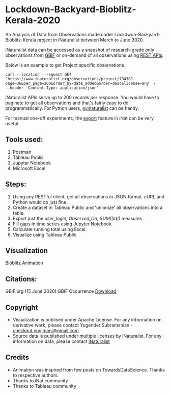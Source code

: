 # Lockdown-Backyard-Bioblitz-Kerala-2020
An Analysis of Data from Observations made under Lockdwon-Backyard-Bioblitz-Kerala project in iNaturalist between March to June 2020. 

iNaturalist data can be accessed as a snapshot of research-grade only observations from [GBIF](https://www.gbif.org/publisher/28eb1a3f-1c15-4a95-931a-4af90ecb574d) or on-demand of all observations using [REST APIs](https://www.inaturalist.org/pages/api+reference). 

Below is an example to get Project specific observations. 
```curl
curl --location --request GET 'https://www.inaturalist.org/observations/project/70438?page=36&per_page=200&order_by=date_added&order=desc&license=any' \
--header 'Content-Type: application/json'
```

iNaturalist APIs serve up to 200 records per response. You would have to paginate to get all observations and that's fairly easy to do programmatically. For Python users, [pyinaturalist](https://github.com/niconoe/pyinaturalist) can be handy. 

For manual one-off experiments, the [export](https://www.inaturalist.org/observations/export) feature in iNat can be very useful. 

## Tools used:
1. Postman
1. Tableau Public
1. Jupyter Notebook
1. Microsoft Excel

## Steps:
1. Using any RESTful client, get all observations in JSON format. cURL and Python would do just fine. 
1. Create a dataset in Tableau Public and 'unionize' all observations into a table. 
1. Export just the *user_login, Observed_On, SUM([Id])* measures. 
1. Fill gaps in time series using Jupyter Notebook.
1. Calculate running total using Excel.
1. Visualize using Tableau Public

## Visualization
[Bioblitz Animation](https://public.tableau.com/views/Lockdwon-Backyard-Bioblitz-Kerala-2020/ObserversLeaderboard?:language=en&:display_count=y&:origin=viz_share_link)

## Citations:
GBIF.org (15 June 2020) GBIF Occurrence [Download](https://doi.org/10.15468/dl.kdespa)

## Copyright
* Visualization is publised under Apache License. For any information on derivative work, please contact Yugender Subramanian - checkout.yugimani@gmail.com. 
* Source data is published under multiple licenses by iNaturalist. For any information on data, please contact [iNaturalist](https://www.inaturalist.org/pages/help)

## Credits
* Animation was inspired from few posts on TowardsDataScience. Thanks to respective authors. 
* Thanks to iNat community
* Thanks to Tableau community

